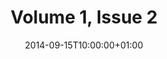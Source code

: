 ---
title: "Volume 1, Issue 2"
date: 2014-09-15T10:00:00+01:00
draft: false

volume: 1
issue: 2

preliminary: "aksujomas_01_02.pdf" 

social:
  card: "summary"
  site: "@aksujomas"
  creator: "@aksujomas"
  title: "Volume 1, Issue 2 (December, 2016)"
  description: "AKSU Journal of Management Sciences"
  image:
---